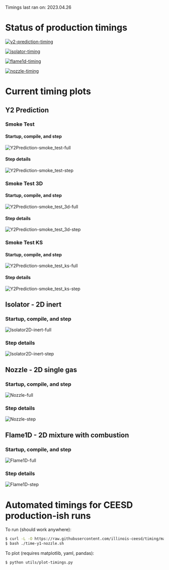 Timings last ran on: 2023.04.26

# Status of production timings

[![y2-prediction-timing](https://github.com/illinois-ceesd/timing/actions/workflows/y2-prediction-timing.yaml/badge.svg)](https://github.com/illinois-ceesd/timing/actions/workflows/y2-prediction-timing.yaml)

[![isolator-timing](https://github.com/illinois-ceesd/timing/actions/workflows/isolator-timing.yaml/badge.svg)](https://github.com/illinois-ceesd/timing/actions/workflows/isolator-timing.yaml)

[![flame1d-timing](https://github.com/illinois-ceesd/timing/actions/workflows/flame1d-timing.yaml/badge.svg)](https://github.com/illinois-ceesd/timing/actions/workflows/flame1d-timing.yaml)

[![nozzle-timing](https://github.com/illinois-ceesd/timing/actions/workflows/nozzle-timing.yaml/badge.svg)](https://github.com/illinois-ceesd/timing/actions/workflows/nozzle-timing.yaml)

# Current timing plots

## Y2 Prediction

### Smoke Test
#### Startup, compile, and step

![Y2Prediction-smoke_test-full](plots/y2-prediction-single-smoke_test-full.png)

#### Step details

![Y2Prediction-smoke_test-step](plots/y2-prediction-single-smoke_test-step-recent.png)

### Smoke Test 3D
#### Startup, compile, and step

![Y2Prediction-smoke_test_3d-full](plots/y2-prediction-single-smoke_test_3d-full.png)

#### Step details

![Y2Prediction-smoke_test_3d-step](plots/y2-prediction-single-smoke_test_3d-step-recent.png)

### Smoke Test KS
#### Startup, compile, and step

![Y2Prediction-smoke_test_ks-full](plots/y2-prediction-single-smoke_test_ks-full.png)

#### Step details

![Y2Prediction-smoke_test_ks-step](plots/y2-prediction-single-smoke_test_ks-step-recent.png)

## Isolator - 2D inert

### Startup, compile, and step

![Isolator2D-inert-full](plots/isolator-full-recent.png)

### Step details

![Isolator2D-inert-step](plots/isolator-step-recent.png)

## Nozzle - 2D single gas

### Startup, compile, and step

![Nozzle-full](plots/nozzle-full-recent.png)

### Step details

![Nozzle-step](plots/nozzle-step-recent.png)

## Flame1D - 2D mixture with combustion

### Startup, compile, and step

![Flame1D-full](plots/flame1d-full-recent.png)

### Step details

![Flame1D-step](plots/flame1d-step-recent.png)

# Automated timings for CEESD production-ish runs

To run (should work anywhere):

```bash
$ curl -L -O https://raw.githubusercontent.com/illinois-ceesd/timing/main/time-y1-nozzle.sh
$ bash ./time-y1-nozzle.sh
```

To plot (requires matplotlib, yaml, pandas):
```bash
$ python utils/plot-timings.py
```
